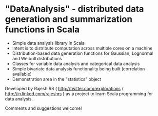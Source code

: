 # "DataAnalysis" - distributed data generation and summarization functions in Scala

* Simple data analysis library in Scala
* Intent is to distribute computation across multiple cores on a machine
* Distribution-based data generation functions for Gaussian, Lognormal and Weibull distributions
* Classes for variable data analysis and categorical data analysis
* Simple bivariate data analysis functionality being built (correlation available)
* Demonstration area in the "statistics" object

Developed by Rajesh RS ( http://twitter.com/rexplorations / http://in.linked.com/rajeshrs ) as a project to learn Scala programming for data analysis.

Comments and suggestions welcome!
